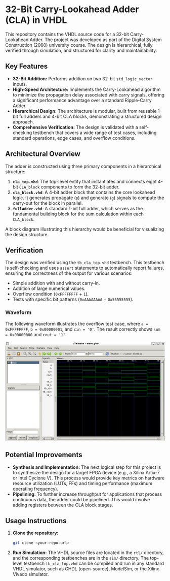 # 32-Bit Carry-Lookahead Adder (CLA) in VHDL

This repository contains the VHDL source code for a 32-bit Carry-Lookahead Adder. The project was developed as part of the Digital System Construction (2060) university course. The design is hierarchical, fully verified through simulation, and structured for clarity and maintainability.

## Key Features
* **32-Bit Addition:** Performs addition on two 32-bit `std_logic_vector` inputs. 
* **High-Speed Architecture:** Implements the Carry-Lookahead algorithm to minimize the propagation delay associated with carry signals, offering a significant performance advantage over a standard Ripple-Carry Adder.
* **Hierarchical Design:** The architecture is modular, built from reusable 1-bit full adders and 4-bit CLA blocks, demonstrating a structured design approach. 
* **Comprehensive Verification:** The design is validated with a self-checking testbench that covers a wide range of test cases, including standard operations, edge cases, and overflow conditions. 

## Architectural Overview
The adder is constructed using three primary components in a hierarchical structure:

1.  **`cla_top.vhd`**: The top-level entity that instantiates and connects eight 4-bit `CLA_block` components to form the 32-bit adder. 
2.  **`cla_block.vhd`**: A 4-bit adder block that contains the core lookahead logic. It generates propagate (`p`) and generate (`g`) signals to compute the carry-out for the block in parallel. 
3.  **`fulladder.vhd`**: A standard 1-bit full adder, which serves as the fundamental building block for the sum calculation within each `CLA_block`. 

A block diagram illustrating this hierarchy would be beneficial for visualizing the design structure.

## Verification
The design was verified using the `tb_cla_top.vhd` testbench. This testbench is self-checking and uses `assert` statements to automatically report failures, ensuring the correctness of the output for various scenarios:
* Simple addition with and without carry-in.
* Addition of large numerical values. 
* Overflow condition (`0xFFFFFFFF` + `1`). 
* Tests with specific bit patterns (`0xAAAAAAAA` + `0x55555555`). 

### Waveform
The following waveform illustrates the overflow test case, where `a = 0xFFFFFFFF`, `b = 0x00000001`, and `cin = '0'`. The result correctly shows `sum = 0x00000000` and `cout = '1'`.

![Simulation Waveform](doc/waveform.png)

## Potential Improvements
* **Synthesis and Implementation:** The next logical step for this project is to synthesize the design for a target FPGA device (e.g., a Xilinx Artix-7 or Intel Cyclone V). This process would provide key metrics on hardware resource utilization (LUTs, FFs) and timing performance (maximum operating frequency).
* **Pipelining:** To further increase throughput for applications that process continuous data, the adder could be pipelined. This would involve adding registers between the CLA block stages.

## Usage Instructions
1.  **Clone the repository:**
    ```sh
    git clone <your-repo-url>
    ```
2.  **Run Simulation:**
    The VHDL source files are located in the `rtl/` directory, and the corresponding testbenches are in the `sim/` directory. The top-level testbench `tb_cla_top.vhd` can be compiled and run in any standard VHDL simulator, such as GHDL (open-source), ModelSim, or the Xilinx Vivado simulator.